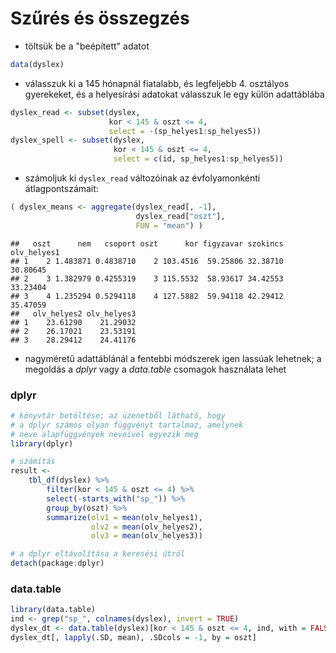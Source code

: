 


# Szűrés és összegzés

- töltsük be a "beépített" adatot

```r
data(dyslex)
```

- válasszuk ki a 145 hónapnál fiatalabb, és legfeljebb 4. osztályos gyerekeket, 
és a helyesírási adatokat válasszuk le egy külön adattáblába

```r
dyslex_read <- subset(dyslex, 
                      kor < 145 & oszt <= 4, 
                      select = -(sp_helyes1:sp_helyes5))
dyslex_spell <- subset(dyslex, 
                       kor < 145 & oszt <= 4, 
                       select = c(id, sp_helyes1:sp_helyes5))
```

- számoljuk ki `dyslex_read` változóinak az évfolyamonkénti 
átlagpontszámait:

```r
( dyslex_means <- aggregate(dyslex_read[, -1], 
                            dyslex_read["oszt"], 
                            FUN = "mean") )
```

```
##   oszt      nem   csoport oszt      kor figyzavar szokincs olv_helyes1
## 1    2 1.483871 0.4838710    2 103.4516  59.25806 32.38710    30.80645
## 2    3 1.382979 0.4255319    3 115.5532  58.93617 34.42553    33.23404
## 3    4 1.235294 0.5294118    4 127.5882  59.94118 42.29412    35.47059
##   olv_helyes2 olv_helyes3
## 1    23.61290    21.29032
## 2    26.17021    23.53191
## 3    28.29412    24.41176
```

- nagyméretű adattáblánál a fentebbi módszerek igen lassúak lehetnek; 
a megoldás a *dplyr* vagy a *data.table* csomagok használata lehet

### dplyr


```r
# könyvtár betöltése; az üzenetből látható, hogy
# a dplyr számos olyan függvényt tartalmaz, amelynek
# neve alapfüggvények neveivel egyezik meg 
library(dplyr)

# számítás
result <- 
    tbl_df(dyslex) %>%
        filter(kor < 145 & oszt <= 4) %>%
        select(-starts_with("sp_")) %>%
        group_by(oszt) %>%
        summarize(olv1 = mean(olv_helyes1), 
                  olv2 = mean(olv_helyes2), 
                  olv3 = mean(olv_helyes3))

# a dplyr eltávolítása a keresési útról
detach(package:dplyr)
```

### data.table


```r
library(data.table)
ind <- grep("sp_", colnames(dyslex), invert = TRUE)
dyslex_dt <- data.table(dyslex)[kor < 145 & oszt <= 4, ind, with = FALSE]
dyslex_dt[, lapply(.SD, mean), .SDcols = -1, by = oszt]
```

